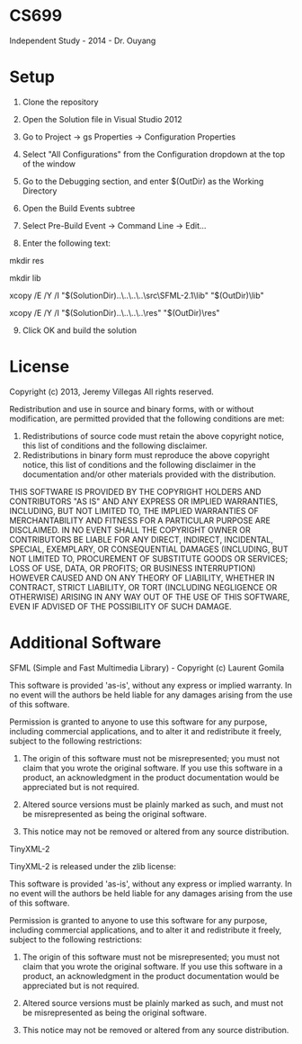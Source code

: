 CS699
=====

Independent Study - 2014 - Dr. Ouyang

Setup
=====

1. Clone the repository

2. Open the Solution file in Visual Studio 2012

3. Go to Project -> gs Properties -> Configuration Properties

4. Select "All Configurations" from the Configuration dropdown at the top of the window

5. Go to the Debugging section, and enter $(OutDir) as the Working Directory

6. Open the Build Events subtree

7. Select Pre-Build Event -> Command Line -> Edit...

8. Enter the following text:

mkdir res

mkdir lib

xcopy /E /Y /I "$(SolutionDir)..\..\..\..\src\SFML-2.1\lib" "$(OutDir)\lib"

xcopy /E /Y /I "$(SolutionDir)..\..\..\..\res" "$(OutDir)\res"


9. Click OK and build the solution



License
=======

Copyright (c) 2013, Jeremy Villegas
All rights reserved.

Redistribution and use in source and binary forms, with or without
modification, are permitted provided that the following conditions are met: 

1. Redistributions of source code must retain the above copyright notice, this
   list of conditions and the following disclaimer. 
2. Redistributions in binary form must reproduce the above copyright notice,
   this list of conditions and the following disclaimer in the documentation
   and/or other materials provided with the distribution. 

THIS SOFTWARE IS PROVIDED BY THE COPYRIGHT HOLDERS AND CONTRIBUTORS "AS IS" AND
ANY EXPRESS OR IMPLIED WARRANTIES, INCLUDING, BUT NOT LIMITED TO, THE IMPLIED
WARRANTIES OF MERCHANTABILITY AND FITNESS FOR A PARTICULAR PURPOSE ARE
DISCLAIMED. IN NO EVENT SHALL THE COPYRIGHT OWNER OR CONTRIBUTORS BE LIABLE FOR
ANY DIRECT, INDIRECT, INCIDENTAL, SPECIAL, EXEMPLARY, OR CONSEQUENTIAL DAMAGES
(INCLUDING, BUT NOT LIMITED TO, PROCUREMENT OF SUBSTITUTE GOODS OR SERVICES;
LOSS OF USE, DATA, OR PROFITS; OR BUSINESS INTERRUPTION) HOWEVER CAUSED AND
ON ANY THEORY OF LIABILITY, WHETHER IN CONTRACT, STRICT LIABILITY, OR TORT
(INCLUDING NEGLIGENCE OR OTHERWISE) ARISING IN ANY WAY OUT OF THE USE OF THIS
SOFTWARE, EVEN IF ADVISED OF THE POSSIBILITY OF SUCH DAMAGE.

Additional Software
===================

SFML (Simple and Fast Multimedia Library) - Copyright (c) Laurent Gomila

This software is provided 'as-is', without any express or implied warranty.
In no event will the authors be held liable for any damages arising from
the use of this software.

Permission is granted to anyone to use this software for any purpose,
including commercial applications, and to alter it and redistribute it
freely, subject to the following restrictions:

1. The origin of this software must not be misrepresented; you must not claim
   that you wrote the original software. If you use this software in a product,
   an acknowledgment in the product documentation would be appreciated but is
   not required.

2. Altered source versions must be plainly marked as such, and must not be
   misrepresented as being the original software.

3. This notice may not be removed or altered from any source distribution.

TinyXML-2

TinyXML-2 is released under the zlib license:

This software is provided 'as-is', without any express or implied 
warranty. In no event will the authors be held liable for any 
damages arising from the use of this software.

Permission is granted to anyone to use this software for any 
purpose, including commercial applications, and to alter it and 
redistribute it freely, subject to the following restrictions:

1. The origin of this software must not be misrepresented; you must 
not claim that you wrote the original software. If you use this 
software in a product, an acknowledgment in the product documentation 
would be appreciated but is not required.

2. Altered source versions must be plainly marked as such, and 
must not be misrepresented as being the original software.

3. This notice may not be removed or altered from any source 
distribution.
